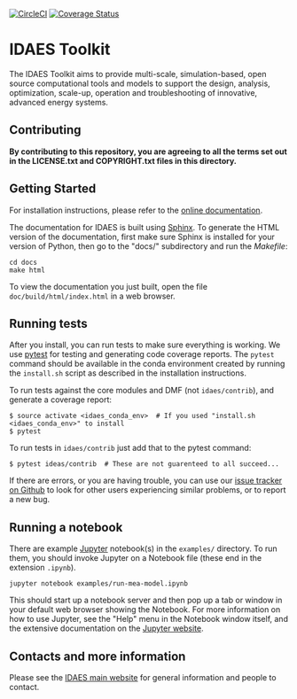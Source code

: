 <!-- BEGIN Status badges -->
[![CircleCI](https://circleci.com/gh/IDAES/idaes.svg?style=svg&circle-token=1c18c546ab1e9e63002a6c37593f1f9efa03d587)](https://circleci.com/gh/IDAES/idaes)
[![Coverage Status](https://coveralls.io/repos/github/IDAES/idaes/badge.svg?branch=master&t=9GISoZ)](https://coveralls.io/github/IDAES/idaes?branch=master)
<!-- END Status badges -->

# IDAES Toolkit

The IDAES Toolkit aims to provide multi-scale, simulation-based, open source
computational tools and models to support the design, analysis, optimization,
scale-up, operation and troubleshooting of innovative, advanced energy systems.

## Contributing

**By contributing to this repository, you are agreeing to all the terms set out
in the LICENSE.txt and COPYRIGHT.txt files in this directory.**

## Getting Started
For installation instructions, please refer to the [online documentation](https://idaes.github.io/idaes-pse/).

The documentation for IDAES is built using [Sphinx](http://www.sphinx-doc.org/). To generate the HTML version of the documentation, first make sure Sphinx is installed for your version of Python, then go to the "docs/" subdirectory and run the _Makefile_:

```
cd docs
make html
```

To view the documentation you just built, open the file
`doc/build/html/index.html` in a web browser.


## Running tests

After you install, you can run tests to make sure everything is working. We use [pytest](https://pytest.org/) for testing and generating code coverage reports.  The `pytest` command should be available in the conda environment created by running the `install.sh` script as described in the installation instructions.

To run tests against the core modules and DMF (not `idaes/contrib`), and generate a coverage report:

```
$ source activate <idaes_conda_env>  # If you used "install.sh <idaes_conda_env>" to install
$ pytest
```

To run tests in `idaes/contrib` just add that to the pytest command:

```
$ pytest ideas/contrib  # These are not guarenteed to all succeed...
```

If there are errors, or you are having trouble, you can use our [issue tracker on Github](https://github.com/IDAES/idaes/issues) to look for other users experiencing similar problems, or to report a new bug.


## Running a notebook

There are example [Jupyter](https://jupyter.org) notebook(s) in the `examples/` directory. To run them, you should invoke Jupyter on a Notebook file (these end in the extension `.ipynb`).

```
jupyter notebook examples/run-mea-model.ipynb
```

This should start up a notebook server and then pop up a tab or window in your default web browser showing the Notebook. For more information on how to use Jupyter, see the "Help" menu in the Notebook window itself, and the extensive documentation on the [Jupyter website](https://jupyter.org). 

## Contacts and more information

Please see the
[IDAES main website](https://www.idaes.org) for general information
and people to contact.
